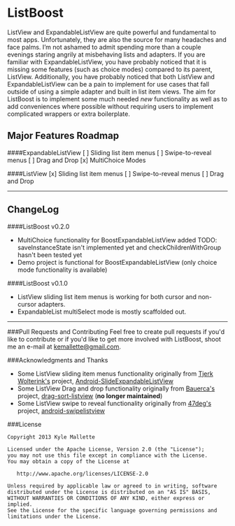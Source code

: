 ListBoost
=========
ListView and ExpandableListView are quite powerful and fundamental to most apps. Unfortunately, they are also the source for many headaches and face palms. I’m not ashamed to admit spending more than a couple evenings staring angrily at misbehaving lists and adapters. If you are familiar with ExpandableListView, you have probably noticed that it is missing some features (such as choice modes) compared to its parent, ListView. Additionally, you have probably noticed that both ListView and ExpandableListView can be a pain to implement for use cases that fall outside of using a simple adapter and built in list item views. The aim for ListBoost is to implement some much needed _new_ functionality as well as to add conveniences where possible without requiring users to implement complicated wrappers or extra boilerplate. 

Major Features Roadmap
----

####ExpandableListView
  [ ] Sliding list item menus
  [ ] Swipe-to-reveal menus
  [ ] Drag and Drop
  [x] MultiChoice Modes

####ListView
  [x] Sliding list item menus
  [ ] Swipe-to-reveal menus
  [ ] Drag and Drop
****

ChangeLog
---

####ListBoost v0.2.0 
  - MultiChoice functionality for BoostExpandableListView added 
    TODO: saveInstanceState isn't implemented yet and checkChildrenWithGroup hasn't been tested yet
  - Demo project is functional for BoostExpandableListView (only choice mode functionality is available)

####ListBoost v0.1.0 
  - ListView sliding list item menus is working for both cursor and non-cursor adapters. 
  - ExpandableList multiSelect mode is mostly scaffolded out.

****

###Pull Requests and Contributing
Feel free to create pull requests if you'd like to contribute or if you'd like to get more involved with ListBoost, shoot me an e-mail at kemallette@gmail.com. 

###Acknowledgments and Thanks

  * Some ListView sliding item menus functionality originally from [Tjerk Wolterink's][tjerk]
project, [Android-SlideExpandableListView][slide] 
  * Some ListView Drag and drop functionality originally from [Bauerca's][dragdrop_author] project, [drag-sort-listview][dragdrop] (**no longer maintained**)
  * Some ListView swipe to reveal functionality originally from [47deg's][47] project, [android-swipelistview][swipe]

###License

```
Copyright 2013 Kyle Mallette

Licensed under the Apache License, Version 2.0 (the "License");
you may not use this file except in compliance with the License.
You may obtain a copy of the License at

   http://www.apache.org/licenses/LICENSE-2.0

Unless required by applicable law or agreed to in writing, software
distributed under the License is distributed on an "AS IS" BASIS,
WITHOUT WARRANTIES OR CONDITIONS OF ANY KIND, either express or implied.
See the License for the specific language governing permissions and
limitations under the License.
```
[slide]: https://github.com/tjerkw/Android-SlideExpandableListView
[tjerk]:https://github.com/tjerkw

[dragdrop]: https://github.com/bauerca/drag-sort-listview
[dragdrop_author]: https://github.com/bauerca

[swipe]: https://github.com/47deg/android-swipelistview
[47]: https://github.com/47deg